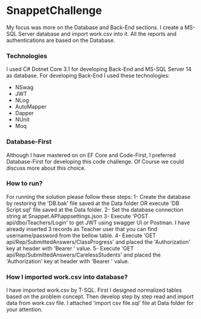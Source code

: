 # SnappetChallenge
My focus was more on the Database and Back-End sections. I create a MS-SQL Server database and import work.csv into it. All the reports and authentications are based on the Database.

### Technologies
I used C# Dotnet Core 3.1 for developing Back-End and MS-SQL Server 14 as database.
For developing Back-End I used these technologies:
- NSwag
- JWT
- NLog
- AutoMapper
- Dapper
- NUnit
- Moq

### Database-First
Although I have mastered on on EF Core and Code-First, I preferred Database-First for developing this code challenge. Of Course we could discuss more about this choice.

### How to run?
For running the solution please follow these steps:
1- Create the database by restoring the 'DB.bak' file saved at the Data folder OR execute 'DB Script.sql' file saved at the Data folder.
2- Set the database connection string at Snappet.API\appsettings.json
3- Execute 'POST api/dbo/Teachers/Login' to get JWT using swagger UI or Postman. I have already inserted 3 records as Teacher user that you can find username/password from the bellow table.
4- Execute 'GET api/Rep/SubmittedAnswers/ClassProgress' and placed the 'Authorization' key at header with 'Bearer <JWT>' value.
5- Execute 'GET api/Rep/SubmittedAnswers/CarelessStudents' and placed the 'Authorization' key at header with 'Bearer <JWT>' value.

### How I imported work.csv into database?
I have imported work.csv by T-SQL. First I designed normalized tables based on the problem concept. Then develop step by step read and import data from work.csv file. I attached 'import csv file.sql' file at Data folder for your attention.
